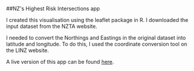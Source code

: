 ##NZ's Highest Risk Intersections app

I created this visualisation using the leaflet package in R. I downloaded the input dataset from the NZTA website.

I needed to convert the Northings and Eastings in the original dataset into latitude and longitude. 
To do this, I used the coordinate conversion tool on the LINZ website.

A live version of this app can be found [here](https://conrad.shinyapps.io/high-risk-intersections-nz/).
